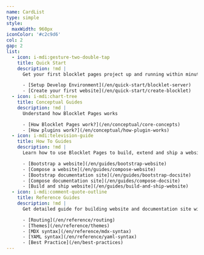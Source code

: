 ```yaml
---
name: CardList
type: simple
style:
  maxWidth: 960px
iconColor: '#c2c9d6'
col: 2
gap: 2
list:
  - icon: i-mdi:gesture-two-double-tap
    title: Quick Start
    description: !md |
      Get your first blocklet pages project up and running within minutes

      - [Setup Develop Environment](/en/quick-start/blocklet-server)
      - [Create your first website](/en/quick-start/create-blocklet)
  - icon: i-mdi:chart-tree
    title: Conceptual Guides
    description: !md |
      Understand how Blocklet Pages works

      - [How Blocklet Pages work?](/en/conceptual/core-concepts)
      - [How plugins work?](/en/conceptual/how-plugin-works)
  - icon: i-mdi:television-guide
    title: How To Guides
    description: !md |
      Learn how to use Blocklet Pages to build, extend and ship a website or documentation site

      - [Bootstrap a website](/en/guides/bootstrap-website)
      - [Compose a website](/en/guides/compose-website)
      - [Bootstrap documentation site](/en/guides/bootstrap-docsite)
      - [Compose documentation site](/en/guides/compose-docsite)
      - [Build and ship website](/en/guides/build-and-ship-website)
  - icon: i-mdi:comment-quote-outline
    title: Reference Guides
    description: !md |
      Get detailed guide for building website and documentation site with Blocklet Pages

      - [Routing](/en/reference/routing)
      - [Themes](/en/reference/themes)
      - [MDX syntax](/en/reference/mdx-syntax)
      - [YAML syntax](/en/reference/yaml-syntax)
      - [Best Practice](/en/best-practices)
---
```

